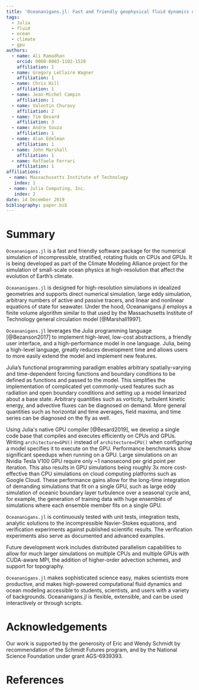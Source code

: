 ```yaml
---
title: 'Oceananigans.jl: Fast and friendly geophysical fluid dynamics on GPUs'
tags:
  - Julia
  - fluid
  - ocean
  - climate
  - gpu
authors:
  - name: Ali Ramadhan
    orcid: 0000-0003-1102-1520
    affiliation: 1
  - name: Gregory LeClaire Wagner
    affiliation: 1
  - name: Chris Hill
    affiliation: 1
  - name: Jean-Michel Campin
    affiliation: 1
  - name: Valentin Churavy
    affiliation: 2
  - name: Tim Besard
    affiliation: 3
  - name: Andre Souza
    affiliation: 1
  - name: Alan Edelman
    affiliation: 1
  - name: John Marshall
    affiliation: 1
  - name: Raffaele Ferrari
    affiliation: 1
affiliations:
 - name: Massachusetts Institute of Technology
   index: 1
 - name: Julia Computing, Inc.
   index: 2
date: 14 December 2019
bibliography: paper.bib
---
```


# Summary

``Oceananigans.jl`` is a fast and friendly software package for the numerical
simulation of incompressible, stratified, rotating fluids on CPUs and GPUs.
It is being developed as part of the Climate Modeling Alliance project for the
simulation of small-scale ocean physics at high-resolution that affect the
evolution of Earth’s climate.

``Oceananigans.jl`` is designed for high-resolution simulations in idealized
geometries and supports direct numerical simulation, large eddy simulation,
arbitrary numbers of active and passive tracers, and linear and nonlinear
equations of state for seawater. Under the hood, Oceananigans.jl employs a
finite volume algorithm similar to that used by the Massachusetts Institute of
Technology general circulation model [@Marshall1997].

``Oceananigans.jl`` leverages the Julia programming language [@Bezanson2017] to
implement high-level, low-cost abstractions, a friendly user interface, and a
high-performance model in one language. Julia, being a high-level language,
greatly reduces development time and allows users to more easily extend the
model and implement new features.

Julia’s functional programming paradigm enables arbitrary spatially-varying and
time-dependent forcing functions and boundary conditions to be defined as
functions and passed to the model. This simplifies the implementation of
complicated yet commonly-used features such as radiation and open boundary
conditions and setting up a model linearized about a base state. Arbitrary
quantities such as vorticity, turbulent kinetic energy, and advective fluxes
can be diagnosed on demand. More general quantities such as horizontal and time
averages, field maxima, and time series can be diagnosed on the fly as well.

Using Julia's native GPU compiler [@Besard2019], we develop a single code base
that compiles and executes efficiently on CPUs and GPUs. Writing
``architecture=GPU()`` instead of ``architecture=CPU()`` when configuring a
model specifies it to execute on the GPU. Performance benchmarks show
significant speedups when running on a GPU. Large simulations on an Nvidia
Tesla V100 GPU require only ~1 nanosecond per grid point per iteration. This
also results in GPU simulations being roughly 3x more cost-effective than CPU
simulations on cloud computing platforms such as Google Cloud. These
performance gains allow for the long-time integration of demanding simulations
that fit on a single GPU, such as large eddy simulation of oceanic boundary
layer turbulence over a seasonal cycle and, for example, the generation of
training data with huge ensembles of simulations where each ensemble member
fits on a single GPU.

``Oceananigans.jl`` is continuously tested with unit tests, integration tests,
analytic solutions to the incompressible Navier-Stokes equations, and
verification experiments against published scientific results. The verification
experiments also serve as documented and advanced examples.

Future development work includes distributed parallelism capabilities to allow
for much larger simulations on multiple CPUs and multiple GPUs with CUDA-aware
MPI, the addition of higher-order advection schemes, and support for topography.

``Oceananigans.jl`` makes sophisticated science easy, makes scientists more
productive, and makes high-powered computational fluid dynamics and ocean
modeling accessible to students, scientists, and users with a variety of
backgrounds. Oceananigans.jl is flexible, extensible, and can be used
interactively or through scripts.

# Acknowledgements

Our work is supported by the generosity of Eric and Wendy Schmidt by
recommendation of the Schmidt Futures program, and by the National Science
Foundation under grant AGS-6939393.

# References
